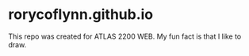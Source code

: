 # rorycoflynn.github.io
 

This repo was created for ATLAS 2200 WEB. 
My fun fact is that I like to draw. 